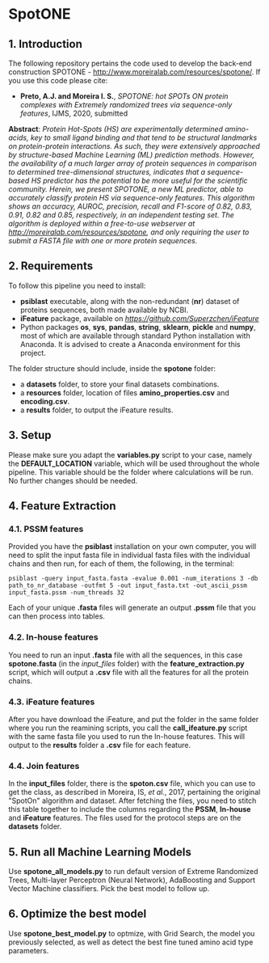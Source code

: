 # SpotONE

## 1. Introduction
The following repository pertains the code used to develop the back-end construction SPOTONE - http://www.moreiralab.com/resources/spotone/. If you use this code please cite:

- **Preto, A.J. and Moreira I. S.**, *SPOTONE: hot SPOTs ON protein complexes with Extremely randomized trees via sequence-only features*, IJMS, 2020, submitted

**Abstract**: *Protein Hot-Spots (HS) are experimentally determined amino-acids, key to small ligand binding and that tend to be structural landmarks on protein-protein interactions. As such, they were extensively approached by structure-based Machine Learning (ML) prediction methods. However, the availability of a much larger array of protein sequences in comparison to determined tree-dimensional structures, indicates that a sequence-based HS predictor has the potential to be more useful for the scientific community. Herein, we present SPOTONE, a new ML predictor, able to accurately classify protein HS via sequence-only features. This algorithm shows an accuracy, AUROC, precision, recall and F1-score of 0.82, 0.83, 0.91, 0.82 and 0.85, respectively, in an independent testing set. The algorithm is deployed within a free-to-use webserver at http://moreiralab.com/resources/spotone, and only requiring the user to submit a FASTA file with one or more protein sequences.*


## 2. Requirements
To follow this pipeline you need to install:
- **psiblast** executable, along with the non-redundant (**nr**) dataset of proteins sequences, both made available by NCBI.
- **iFeature** package, available on *https://github.com/Superzchen/iFeature*
- Python packages **os**, **sys**, **pandas**, **string**, **sklearn**, **pickle** and **numpy**, most of which are available through standard Python installation with Anaconda. It is advised to create a Anaconda environment for this project.

The folder structure should include, inside the **spotone** folder:
- a **datasets** folder, to store your final datasets combinations.
- a **resources** folder, location of files **amino_properties.csv** and **encoding.csv**.
- a **results** folder, to output the iFeature results.

## 3. Setup

Please make sure you adapt the **variables.py** script to your case, namely the **DEFAULT_LOCATION** variable, which will be used throughout the whole pipeline. This variable should be the folder where calculations will be run. No further changes should be needed.

## 4. Feature Extraction

### 4.1. PSSM features
Provided you have the **psiblast** installation on your own computer, you will need to split the input fasta file in individual fasta files with the individual chains and then run, for each of them, the following, in the terminal:

```
psiblast -query input_fasta.fasta -evalue 0.001 -num_iterations 3 -db path_to_nr_database -outfmt 5 -out input_fasta.txt -out_ascii_pssm input_fasta.pssm -num_threads 32  
```

Each of your unique **.fasta** files will generate an output **.pssm** file that you can then process into tables.

### 4.2. In-house features
You need to run an input **.fasta** file with all the sequences, in this case **spotone.fasta** (in the *input_files* folder) with the **feature_extraction.py** script, which will output a **.csv** file with all the features for all the protein chains.

### 4.3. iFeature features
After you have download the iFeature, and put the folder in the same folder where you run the reamining scripts, you call the **call_ifeature.py** script with the same fasta file you used to run the In-house features. This will output to the **results** folder a **.csv** file for each feature.

### 4.4. Join features
In the **input_files** folder, there is the **spoton.csv** file, which you can use to get the class, as described in Moreira, IS, *et al.*, 2017, pertaining the original "SpotOn" algorithm and dataset. After fetching the files, you need to stitch this table together to include the columns regarding the **PSSM**, **In-house** and **iFeature** features. The files used for the protocol steps are on the **datasets** folder.

## 5. Run all Machine Learning Models
Use **spotone_all_models.py** to run default version of Extreme Randomized Trees, Multi-layer Perceptron (Neural Network), AdaBoosting and Support Vector Machine classifiers. Pick the best model to follow up.

## 6. Optimize the best model
Use **spotone_best_model.py** to optmize, with Grid Search, the model you previously selected, as well as detect the best fine tuned amino acid type parameters.
